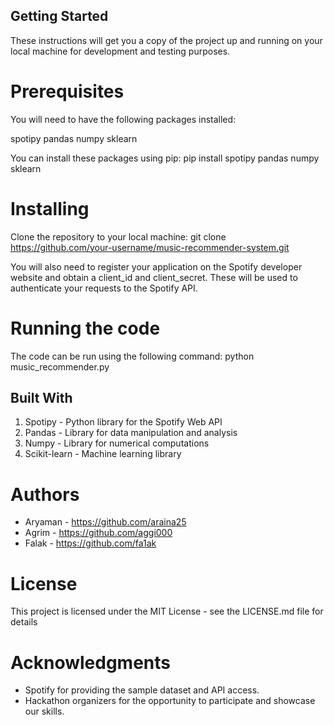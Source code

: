 ## Getting Started
These instructions will get you a copy of the project up and running on your local machine for development and testing purposes.

# Prerequisites
You will need to have the following packages installed:

spotipy
pandas
numpy
sklearn

You can install these packages using pip: pip install spotipy pandas numpy sklearn

# Installing

Clone the repository to your local machine: git clone https://github.com/your-username/music-recommender-system.git

You will also need to register your application on the Spotify developer website and obtain a client_id and client_secret. These will be used to authenticate your requests to the Spotify API.

# Running the code

The code can be run using the following command: python music_recommender.py

## Built With

1. Spotipy - Python library for the Spotify Web API
2. Pandas - Library for data manipulation and analysis
3. Numpy - Library for numerical computations
4. Scikit-learn - Machine learning library

# Authors
* Aryaman - https://github.com/araina25
* Agrim - https://github.com/aggi000
* Falak - https://github.com/fa1ak

# License

This project is licensed under the MIT License - see the LICENSE.md file for details

# Acknowledgments

- Spotify for providing the sample dataset and API access.
- Hackathon organizers for the opportunity to participate and showcase our skills.
